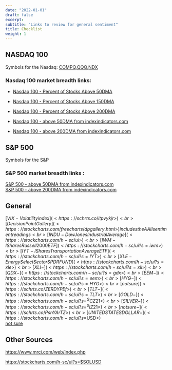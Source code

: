 ```yaml
---
date: "2022-01-01"
draft: false
excerpt:
subtitle: "Links to review for general sentiment"
title: Checklist
weight: 1
---
```


 
## NASDAQ 100 

Symbols for the Nasdaq: [COMPQ](<https://schrts.co/bPcZMrRF>),[QQQ](<https://schrts.co/ibqGvDCU>),[NDX](<https://schrts.co/daGJVDzy>) 

### Nasdaq 100 market breadth links:   

+ [Nasdaq 100 - Percent of Stocks Above 50DMA](<https://schrts.co/HYXTNCKZ>) 
+ [Nasdaq 100 - Percent of Stocks Above 150DMA](<https://schrts.co/yJnabEGb> ) <br>
+ [Nasdaq 100 - Percent of Stocks Above 200DMA](<https://schrts.co/VXKhDkvg>) <br>

+ [Nasdaq 100 - above 50DMA from indexindicators.com](<https://www.indexindicators.com/charts/nasdaq100-vs-nasdaq100-stocks-above-50d-sma-params-x-x-x-x/>) <br>
+ [Nasdaq 100 - above 200DMA from indexindicators.com](<https://www.indexindicators.com/charts/nasdaq100-vs-nasdaq100-stocks-above-200d-sma-params-x-x-x-x/>)



## S&P 500 

Symbols for the S&P

### S&P 500 market breadth links : 

[S&P 500 - above 50DMA from indexindicators.com](<https://www.indexindicators.com/charts/sp500-vs-sp500-stocks-above-50d-sma-params-x-x-x-x/>) <br>
[S&P 500 - above 200DMA from indexindicators.com](<https://www.indexindicators.com/charts/sp500-vs-sp500-stocks-above-200d-sma-params-x-x-x-x/>)




## General


[$VIX - Volatility index](<https://schrts.co/itpvykjr>) <br>
[Decision Point Gallery](<https://stockcharts.com/freecharts/dpgallery.html>) includes the AAII sentiment readings <br>
[INDU - Dow Jones Industrial Average](<https://stockcharts.com/h-sc/ui>) <br>
[IWM - IShares Russell 2000 ETF](<https://stockcharts.com/h-sc/ui?s=iwm>)<br>
[IYT - IShares Transportation Average ETF](<https://stockcharts.com/h-sc/ui?s=IYT>) <br>
[XLE - Energy Select Sector SPDR FUND](<https://stockcharts.com/h-sc/ui?s=xle>) <br>
[XLI - ](<https://stockcharts.com/h-sc/ui?s=xli>)<br>
[QDX - ](<https://stockcharts.com/h-sc/ui?s=gdx>)<br>
[EEM - ](<https://stockcharts.com/h-sc/ui?s=eem>)<br>
[HYG - ](<https://stockcharts.com/h-sc/ui?s=HYG>)<br>
[not sure ](<https://schrts.co/ZERDYPEf>)<br>
[TLT -](<https://stockcharts.com/h-sc/ui?s=TLT>) <br>
[GOLD -](<https://stockcharts.com/h-sc/ui?s=^GCZ21>) <br>
[SILVER -](<https://stockcharts.com/h-sc/ui?s=^SIZ21>) <br>
[not sure -](<https://schrts.co/PsnYArTZ>)<br>
[UNITED STATES DOLLAR - ](<https://stockcharts.com/h-sc/ui?s=$USD>)<br>
[not sure ](<https://schrts.co/BxuUaZPA>)<br>






## Other Sources 


https://www.mrci.com/web/index.php






https://stockcharts.com/h-sc/ui?s=$SOLUSD

